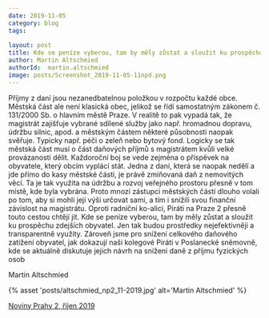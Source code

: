 ```yaml
---
date: 2019-11-05
category: blog
tags:
    
layout: post
title: Kde se peníze vyberou, tam by měly zůstat a sloužit ku prospěchu obyvatel
author: Martin Altschmied
authorId:  martin.altschmied
image: posts/Screenshot_2019-11-05-11npd.png
---
```


Příjmy z daní jsou nezanedbatelnou položkou v rozpočtu každé obce. Městská část ale není klasická  obec, jelikož se řídí samostatným zákonem č. 131/2000 Sb. o hlavním městě Praze. V realitě to pak vypadá tak, že magistrát zajišťuje vybrané sdílené služby jako např. hromadnou dopravu, údržbu silnic, apod. a  městským  částem  některé  působnosti naopak svěřuje. Typicky např. péči o zeleň nebo  bytový  fond.  Logicky  se  tak  městská  část  musí  o  část  daňových  příjmů  s  magistrátem  kvůli  velké  provázanosti  dělit. Každoroční boj se vede zejména  o  příspěvek  na  obyvatele, který obcím   vyplácí stát. Jedna z daní, která se naopak nedělí a jde přímo do kasy městské části, je právě  zmiňovaná  daň  z  nemovitých věcí. Ta   je   tak   využita na údržbu a rozvoj veřejného prostoru  přesně  v  tom  místě,  kde byla vybrána. Proto mnozí   zástupci městských částí dlouho volali po  tom,  aby  si  mohli  její  výši  určovat  sami, a  tím  i  snížili  svou finanční závislost na magistrátu. Oproti  radniční  ko-alici,  Piráti  na Praze  2  přesně  touto  cestou  chtějí  jít.  Kde se peníze vyberou, tam by měly zůstat a sloužit ku prospěchu zdejších obyvatel. Jen tak budou prostředky nejefektivněji a transparentně využity. Zároveň  jsme  pro  snížení  celkového   daňového   zatížení   obyvatel,  jak  dokazují naši  kolegové Piráti v Poslanecké sněmovně,  kde  se  aktuálně  diskutuje jejich návrh na snížení  daně  z  příjmu  fyzických osob

Martin Altschmied

{% asset 'posts/altschmied_np2_11-2019.jpg' alt='Martin Altschmied' %}

[Noviny Prahy 2, říjen 2019](http://praha2.cz/file/IUu1/11npd-c.pdf)
